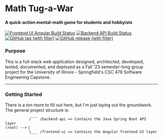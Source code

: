 # Math Tug-a-War
#### A quick-action mental-math game for students and hobbyists

[![Frontend UI Angular Build Status](https://github.com/mcdanieles/math-tug-a-war/actions/workflows/build-angular-application.yml/badge.svg)](https://github.com/mcdanieles/math-tug-a-war/actions/workflows/build-angular-application.yml)    [![Backend API Build Status](https://github.com/mcdanieles/math-tug-a-war/actions/workflows/build_and_deploy_backend_api.yml/badge.svg)](https://github.com/mcdanieles/math-tug-a-war/actions/workflows/build_and_deploy_backend_api.yml)    [![GitHub tag (with filter)](https://img.shields.io/github/v/tag/mcdanieles/math-tug-a-war?logo=git&label=Latest%20&labelColor=%23333a41)](https://github.com/mcdanieles/math-tug-a-war/tags)    [![GitHub release (with filter)](https://img.shields.io/github/v/release/mcdanieles/math-tug-a-war?logo=git&label=Stable%20Release&labelColor=%23333a41)](https://github.com/mcdanieles/math-tug-a-war/releases)

### Purpose
This is a full-stack web application designed, architected, developed, tested, documented, and deployed as a Fall '23 semester-long group project for the University of Illinois - Springfield's CSC 478 Software Engineering Capstone.


---
###  Getting Started

There is a *ton* more to fill out here, but I'm just laying out the groundwork. The general project structure is:

```
           /‾‾‾ /backend-api => Contains the Java Spring Boot API layer
(root) --> ⎸
           \___ /frontend-ui => Contains the Angular frontend UI layer
```